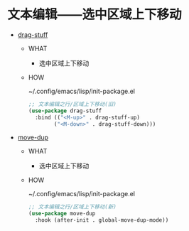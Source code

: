# 文本编辑——选中区域上下移动

* [drag-stuff](https://github.com/rejeep/drag-stuff.el)
  * WHAT
    * 选中区域上下移动

  * HOW

      ~/.config/emacs/lisp/init-package.el

      ``` lisp
      ;; 文本编辑之行/区域上下移动(旧)
      (use-package drag-stuff
        :bind (("<M-up>" . drag-stuff-up)
              ("<M-down>" . drag-stuff-down)))
      ```

* [move-dup](https://github.com/wyuenho/move-dup)
  * WHAT
    * 选中区域上下移动

  * HOW

      ~/.config/emacs/lisp/init-package.el

      ``` lisp
      ;; 文本编辑之行/区域上下移动(新)
      (use-package move-dup
        :hook (after-init . global-move-dup-mode))
      ```
